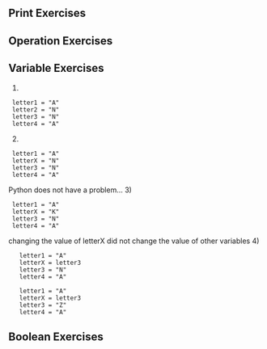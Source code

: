 ## Print Exercises
## Operation Exercises
## Variable Exercises
1) 
  ```
   letter1 = "A"
   letter2 = "N"
   letter3 = "N"
   letter4 = "A"
  ```
2) 
  ```
   letter1 = "A"
   letterX = "N"
   letter3 = "N"
   letter4 = "A"
  ```
   Python does not have a problem...
3) 
  ```
   letter1 = "A"
   letterX = "K"
   letter3 = "N"
   letter4 = "A"
  ```
   changing the value of letterX did not change the value of other variables
4) 
```
   letter1 = "A"
   letterX = letter3
   letter3 = "N"
   letter4 = "A"
   
   letter1 = "A"
   letterX = letter3
   letter3 = "Z"
   letter4 = "A"
 ```
   
## Boolean Exercises
